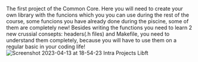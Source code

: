 The first project of the Common Core. Here you will need to create your own library with the funcions which you you can use during the rest of the course, some funcions you have already done during the piscine, some of them are completely new! Besides writing the functions you need to learn 2 new crussial consepts: headers(.h files) and Makefile, you need to understand them completely, because you will have to use them on a regular basic in your coding life!
![Screenshot 2023-04-13 at 18-54-23 Intra Projects Libft](https://user-images.githubusercontent.com/117525743/231844037-e21e9675-9b12-4a52-8540-8b73809f4d96.png)

